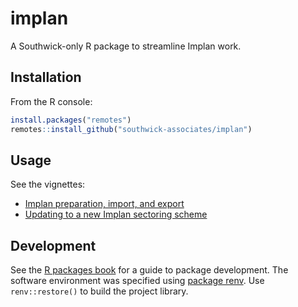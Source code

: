 
# implan

A Southwick-only R package to streamline Implan work.

## Installation

From the R console:

```r
install.packages("remotes")
remotes::install_github("southwick-associates/implan")
```

## Usage

See the vignettes:

- [Implan preparation, import, and export](github-vignettes/implan-transfer.md)
- [Updating to a new Implan sectoring scheme](github-vignettes/sector-update.md)

## Development

See the [R packages book](http://r-pkgs.had.co.nz/) for a guide to package development. The software environment was specified using [package renv](https://rstudio.github.io/renv/index.html). Use `renv::restore()` to build the project library.
